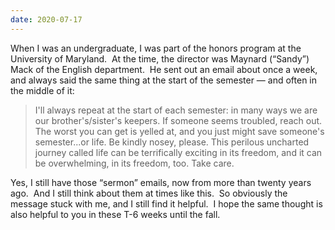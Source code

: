 ```yaml
---
date: 2020-07-17
---
```


When I was an undergraduate, I was part of the honors program at the University
of Maryland.  At the time, the director was Maynard (“Sandy”) Mack of the
English department.  He sent out an email about once a week, and always said
the same thing at the start of the semester — and often in the middle of it:

> I'll always repeat at the start of each semester: in many ways we are our
> brother's/sister's keepers. If someone seems troubled, reach out. The worst
> you can get is yelled at, and you just might save someone's semester...or
> life. Be kindly nosey, please. This perilous uncharted journey called life
> can be terrifically exciting in its freedom, and it can be overwhelming, in
> its freedom, too. Take care.

Yes, I still have those “sermon” emails, now from more than twenty years ago.
 And I still think about them at times like this.  So obviously the message
stuck with me, and I still find it helpful.  I hope the same thought is also
helpful to you in these T-6 weeks until the fall.
